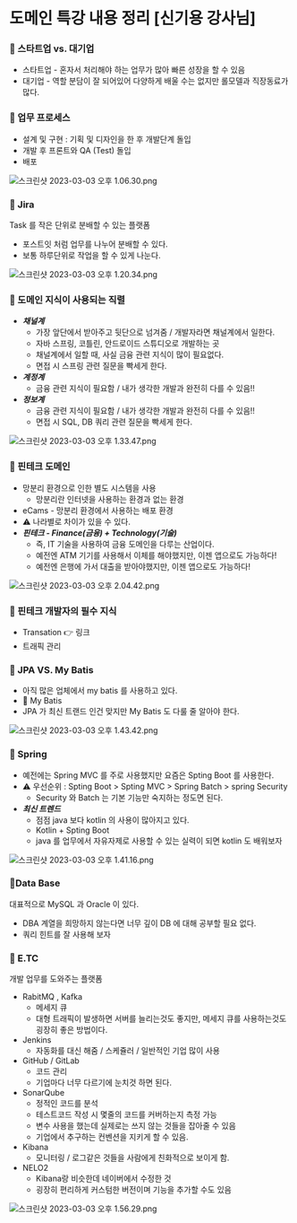 # 도메인 특강 내용 정리 [신기용 강사님]

### 📍 스타트업 vs. 대기업

- 스타트업 - 혼자서 처리해야 하는 업무가 많아 빠른 성장을 할 수 있음
- 대기업 - 역할 분담이 잘 되어있어 다양하게 배울 수는 없지만 롤모델과 직장동료가 많다.

### 📍 업무 프로세스

- 설계 및 구현 : 기획 및 디자인을 한 후 개발단계 돌입
- 개발 후 프론트와 QA (Test) 돌입
- 배포

![스크린샷 2023-03-03 오후 1.06.30.png](%E1%84%83%E1%85%A9%E1%84%86%E1%85%A6%E1%84%8B%E1%85%B5%E1%86%AB%20%E1%84%90%E1%85%B3%E1%86%A8%E1%84%80%E1%85%A1%E1%86%BC%20%E1%84%82%E1%85%A2%E1%84%8B%E1%85%AD%E1%86%BC%20%E1%84%8C%E1%85%A5%E1%86%BC%E1%84%85%E1%85%B5%20%5B%E1%84%89%E1%85%B5%E1%86%AB%E1%84%80%E1%85%B5%E1%84%8B%E1%85%AD%E1%86%BC%20%E1%84%80%E1%85%A1%E1%86%BC%E1%84%89%E1%85%A1%E1%84%82%E1%85%B5%E1%86%B7%5D%20469bb1face714f5787ceb6912766cb0b/%25E1%2584%2589%25E1%2585%25B3%25E1%2584%258F%25E1%2585%25B3%25E1%2584%2585%25E1%2585%25B5%25E1%2586%25AB%25E1%2584%2589%25E1%2585%25A3%25E1%2586%25BA_2023-03-03_%25E1%2584%258B%25E1%2585%25A9%25E1%2584%2592%25E1%2585%25AE_1.06.30.png)

### 📍 Jira

Task 를 작은 단위로 분배할 수 있는 플랫폼

- 포스트잇 처럼 업무를 나누어 분배할 수 있다.
- 보통 하루단위로 작업을 할 수 있게 나눈다.

![스크린샷 2023-03-03 오후 1.20.34.png](%E1%84%83%E1%85%A9%E1%84%86%E1%85%A6%E1%84%8B%E1%85%B5%E1%86%AB%20%E1%84%90%E1%85%B3%E1%86%A8%E1%84%80%E1%85%A1%E1%86%BC%20%E1%84%82%E1%85%A2%E1%84%8B%E1%85%AD%E1%86%BC%20%E1%84%8C%E1%85%A5%E1%86%BC%E1%84%85%E1%85%B5%20%5B%E1%84%89%E1%85%B5%E1%86%AB%E1%84%80%E1%85%B5%E1%84%8B%E1%85%AD%E1%86%BC%20%E1%84%80%E1%85%A1%E1%86%BC%E1%84%89%E1%85%A1%E1%84%82%E1%85%B5%E1%86%B7%5D%20469bb1face714f5787ceb6912766cb0b/%25E1%2584%2589%25E1%2585%25B3%25E1%2584%258F%25E1%2585%25B3%25E1%2584%2585%25E1%2585%25B5%25E1%2586%25AB%25E1%2584%2589%25E1%2585%25A3%25E1%2586%25BA_2023-03-03_%25E1%2584%258B%25E1%2585%25A9%25E1%2584%2592%25E1%2585%25AE_1.20.34.png)

### 📍 도메인 지식이 사용되는 직렬

- ***채널계***
    - 가장 앞단에서 받아주고 뒷단으로 넘겨줌 / 개발자라면 채널계에서 일한다.
    - 자바 스프링, 코틀린, 안드로이드 스튜디오로 개발하는 곳
    - 채널계에서 일할 때, 사실 금융 관련 지식이 많이 필요없다.
    - 면접 시 스프링 관련 질문을 빡세게 한다.
- ***계정계***
    - 금융 관련 지식이 필요함 / 내가 생각한 개발과 완전히 다를 수 있음!!
- ***정보계***
    - 금융 관련 지식이 필요함 / 내가 생각한 개발과 완전히 다를 수 있음!!
    - 면접 시 SQL, DB 쿼리 관련 질문을 빡세게 한다.

![스크린샷 2023-03-03 오후 1.33.47.png](%E1%84%83%E1%85%A9%E1%84%86%E1%85%A6%E1%84%8B%E1%85%B5%E1%86%AB%20%E1%84%90%E1%85%B3%E1%86%A8%E1%84%80%E1%85%A1%E1%86%BC%20%E1%84%82%E1%85%A2%E1%84%8B%E1%85%AD%E1%86%BC%20%E1%84%8C%E1%85%A5%E1%86%BC%E1%84%85%E1%85%B5%20%5B%E1%84%89%E1%85%B5%E1%86%AB%E1%84%80%E1%85%B5%E1%84%8B%E1%85%AD%E1%86%BC%20%E1%84%80%E1%85%A1%E1%86%BC%E1%84%89%E1%85%A1%E1%84%82%E1%85%B5%E1%86%B7%5D%20469bb1face714f5787ceb6912766cb0b/%25E1%2584%2589%25E1%2585%25B3%25E1%2584%258F%25E1%2585%25B3%25E1%2584%2585%25E1%2585%25B5%25E1%2586%25AB%25E1%2584%2589%25E1%2585%25A3%25E1%2586%25BA_2023-03-03_%25E1%2584%258B%25E1%2585%25A9%25E1%2584%2592%25E1%2585%25AE_1.33.47.png)

### 📍 핀테크 도메인

- 망분리 환경으로 인한 별도 시스템을 사용
    - 망분리란 인터넷을 사용하는 환경과 없는 환경
- eCams - 망분리 환경에서 사용하는 배포 환경
- ⚠️ 나라별로 차이가 있을 수 있다.
- ***핀테크 - Finance(금융) + Technology(기술)***
    - 즉, IT 기술을 사용하여 금융 도메인을 다루는 산업이다.
    - 예전엔 ATM 기기를 사용해서 이체를 해야했지만, 이젠 앱으로도 가능하다!
    - 예전엔 은행에 가서 대출을 받아야했지만, 이젠 앱으로도 가능하다!

![스크린샷 2023-03-03 오후 2.04.42.png](%E1%84%83%E1%85%A9%E1%84%86%E1%85%A6%E1%84%8B%E1%85%B5%E1%86%AB%20%E1%84%90%E1%85%B3%E1%86%A8%E1%84%80%E1%85%A1%E1%86%BC%20%E1%84%82%E1%85%A2%E1%84%8B%E1%85%AD%E1%86%BC%20%E1%84%8C%E1%85%A5%E1%86%BC%E1%84%85%E1%85%B5%20%5B%E1%84%89%E1%85%B5%E1%86%AB%E1%84%80%E1%85%B5%E1%84%8B%E1%85%AD%E1%86%BC%20%E1%84%80%E1%85%A1%E1%86%BC%E1%84%89%E1%85%A1%E1%84%82%E1%85%B5%E1%86%B7%5D%20469bb1face714f5787ceb6912766cb0b/%25E1%2584%2589%25E1%2585%25B3%25E1%2584%258F%25E1%2585%25B3%25E1%2584%2585%25E1%2585%25B5%25E1%2586%25AB%25E1%2584%2589%25E1%2585%25A3%25E1%2586%25BA_2023-03-03_%25E1%2584%258B%25E1%2585%25A9%25E1%2584%2592%25E1%2585%25AE_2.04.42.png)

### 📍 핀테크 개발자의 필수 지식

- Transation 👉 링크
- 트래픽 관리

### 📍 JPA VS. My Batis

- 아직 많은 업체에서 my batis 를 사용하고 있다.
- 🔗 My Batis
- JPA 가 최신 트랜드 인건 맞지만 My Batis 도 다룰 줄 알아야 한다.

![스크린샷 2023-03-03 오후 1.43.42.png](%E1%84%83%E1%85%A9%E1%84%86%E1%85%A6%E1%84%8B%E1%85%B5%E1%86%AB%20%E1%84%90%E1%85%B3%E1%86%A8%E1%84%80%E1%85%A1%E1%86%BC%20%E1%84%82%E1%85%A2%E1%84%8B%E1%85%AD%E1%86%BC%20%E1%84%8C%E1%85%A5%E1%86%BC%E1%84%85%E1%85%B5%20%5B%E1%84%89%E1%85%B5%E1%86%AB%E1%84%80%E1%85%B5%E1%84%8B%E1%85%AD%E1%86%BC%20%E1%84%80%E1%85%A1%E1%86%BC%E1%84%89%E1%85%A1%E1%84%82%E1%85%B5%E1%86%B7%5D%20469bb1face714f5787ceb6912766cb0b/%25E1%2584%2589%25E1%2585%25B3%25E1%2584%258F%25E1%2585%25B3%25E1%2584%2585%25E1%2585%25B5%25E1%2586%25AB%25E1%2584%2589%25E1%2585%25A3%25E1%2586%25BA_2023-03-03_%25E1%2584%258B%25E1%2585%25A9%25E1%2584%2592%25E1%2585%25AE_1.43.42.png)

### 📍 Spring

- 예전에는 Spring MVC 를 주로 사용했지만 요즘은 Spting Boot 를 사용한다.
- ⚠️ 우선순위 : Spting Boot > Spting MVC > Spring Batch > spring Security
    - Security 와 Batch 는 기본 기능만 숙지하는 정도면 된다.
- ***최신 트렌드***
    - 점점 java 보다 kotlin 의 사용이 많아지고 있다.
    - Kotlin + Spting Boot
    - java 를 업무에서 자유자제로 사용할 수 있는 실력이 되면 kotlin 도 배워보자

![스크린샷 2023-03-03 오후 1.41.16.png](%E1%84%83%E1%85%A9%E1%84%86%E1%85%A6%E1%84%8B%E1%85%B5%E1%86%AB%20%E1%84%90%E1%85%B3%E1%86%A8%E1%84%80%E1%85%A1%E1%86%BC%20%E1%84%82%E1%85%A2%E1%84%8B%E1%85%AD%E1%86%BC%20%E1%84%8C%E1%85%A5%E1%86%BC%E1%84%85%E1%85%B5%20%5B%E1%84%89%E1%85%B5%E1%86%AB%E1%84%80%E1%85%B5%E1%84%8B%E1%85%AD%E1%86%BC%20%E1%84%80%E1%85%A1%E1%86%BC%E1%84%89%E1%85%A1%E1%84%82%E1%85%B5%E1%86%B7%5D%20469bb1face714f5787ceb6912766cb0b/%25E1%2584%2589%25E1%2585%25B3%25E1%2584%258F%25E1%2585%25B3%25E1%2584%2585%25E1%2585%25B5%25E1%2586%25AB%25E1%2584%2589%25E1%2585%25A3%25E1%2586%25BA_2023-03-03_%25E1%2584%258B%25E1%2585%25A9%25E1%2584%2592%25E1%2585%25AE_1.41.16.png)

### 📍Data Base

대표적으로 MySQL 과 Oracle 이 있다.

- DBA 계열을 희망하지 않는다면 너무 깊이 DB 에 대해 공부할 필요 없다.
- 쿼리 힌트를 잘 사용해 보자

### 📍 E.TC

개발 업무를 도와주는 플랫폼

- RabitMQ , Kafka
    - 메세지 큐
    - 대형 트래픽이 발생하면 서버를 늘리는것도 좋지만,
    메세지 큐를 사용하는것도 굉장히 좋은 방법이다.
- Jenkins
    - 자동화를 대신 해줌 / 스케쥴러 / 일반적인 기업 많이 사용
- GitHub / GitLab
    - 코드 관리
    - 기업마다 너무 다르기에 눈치것 하면 된다.
- SonarQube
    - 정적인 코드를 분석
    - 테스트코드 작성 시 몇줄의 코드를 커버하는지 측정 가능
    - 변수 사용을 했는데 실제로는 쓰지 않는 것들을 잡아줄 수 있음
    - 기업에서 추구하는 컨벤션을 지키게 할 수 있음.
- Kibana
    - 모니터링 / 로그같은 것들을 사람에게 친화적으로 보이게 함.
- NELO2
    - Kibana랑 비슷한데 네이버에서 수정한 것
    - 굉장히 편리하게 커스텀한 버전이며 기능을 추가할 수도 있음

![스크린샷 2023-03-03 오후 1.56.29.png](%E1%84%83%E1%85%A9%E1%84%86%E1%85%A6%E1%84%8B%E1%85%B5%E1%86%AB%20%E1%84%90%E1%85%B3%E1%86%A8%E1%84%80%E1%85%A1%E1%86%BC%20%E1%84%82%E1%85%A2%E1%84%8B%E1%85%AD%E1%86%BC%20%E1%84%8C%E1%85%A5%E1%86%BC%E1%84%85%E1%85%B5%20%5B%E1%84%89%E1%85%B5%E1%86%AB%E1%84%80%E1%85%B5%E1%84%8B%E1%85%AD%E1%86%BC%20%E1%84%80%E1%85%A1%E1%86%BC%E1%84%89%E1%85%A1%E1%84%82%E1%85%B5%E1%86%B7%5D%20469bb1face714f5787ceb6912766cb0b/%25E1%2584%2589%25E1%2585%25B3%25E1%2584%258F%25E1%2585%25B3%25E1%2584%2585%25E1%2585%25B5%25E1%2586%25AB%25E1%2584%2589%25E1%2585%25A3%25E1%2586%25BA_2023-03-03_%25E1%2584%258B%25E1%2585%25A9%25E1%2584%2592%25E1%2585%25AE_1.56.29.png)